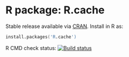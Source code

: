 # R package: R.cache

Stable release available via [CRAN](http://cran.r-project.org/package=R.cache).  Install in R as:

```s
install.packages('R.cache')
```


R CMD check status: <a href="https://travis-ci.org/HenrikBengtsson/R.cache"><img src="https://travis-ci.org/HenrikBengtsson/R.cache.svg?branch=master" alt="Build status"></a>
